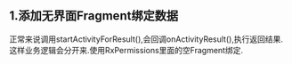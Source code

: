 1.添加无界面Fragment绑定数据
---------------------------
正常来说调用startActivityForResult(),会回调onActivityResult(),执行返回结果.这样业务逻辑会分开来.使用RxPermissions里面的空Fragment绑定.


